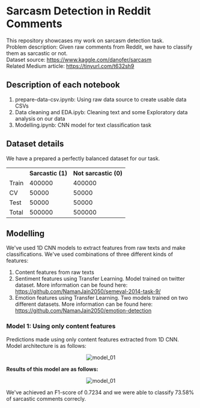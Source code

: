 # Sarcasm Detection in Reddit Comments

This repository showcases my work on sarcasm detection task. <br>
Problem description: Given raw comments from Reddit, we have to classify them as sarcastic or not. <br>
Dataset source: https://www.kaggle.com/danofer/sarcasm <br>
Related Medium article: https://tinyurl.com/t632sh9

## Description of each notebook
1. prepare-data-csv.ipynb: Using raw data source to create usable data CSVs
2. Data cleaning and EDA.ipyb: Cleaning text and some Exploratory data analysis on our data
3. Modelling.ipynb: CNN model for text classification task

## Dataset details
We have a prepared a perfectly balanced dataset for our task.

<table>
  <tr>
    <th></th>
    <th>Sarcastic (1)</th>
    <th>Not sarcastic (0)</th>
  </tr>
  <tr>
    <td>Train</td>
    <td>400000</td>
    <td>400000</td>	
  </tr>
  <tr>
    <td>CV</td>
    <td>50000</td>
    <td>50000</td>
  </tr>
  <tr>
    <td>Test</td>
    <td>50000</td>
    <td>50000</td>
  </tr>
  <tr>
    <td>Total</td>
    <td>500000</td>
    <td>500000</td>		
  </tr>
</table> 

## Modelling
We've used 1D CNN models to extract features from raw texts and make classifications.
We've used combinations of three different kinds of features:
1. Content features from raw texts
2. Sentiment features using Transfer Learning. Model trained on twitter dataset. More information can be found here: https://github.com/NamanJain2050/semeval-2014-task-9/
3. Emotion features using Transfer Learning. Two models trained on two different datasets. More information can be found here: https://github.com/NamanJain2050/emotion-detection

### Model 1: Using only content features
Predictions made using only content features extracted from 1D CNN. Model architecture is as follows:
<p align="center">
  <img src="https://github.com/NamanJain2050/sarcasm-detection/blob/master/images/model_01.png" alt="model_01"/>
</p>
<b> Results of this model are as follows: </b>
<p align="center">
  <img src="https://github.com/NamanJain2050/sarcasm-detection/blob/master/images/model_1_cnf.png" alt="model_01"/>
</p>
We've achieved an F1-score of 0.7234 and we were able to classify 73.58% of sarcastic comments correcly.
